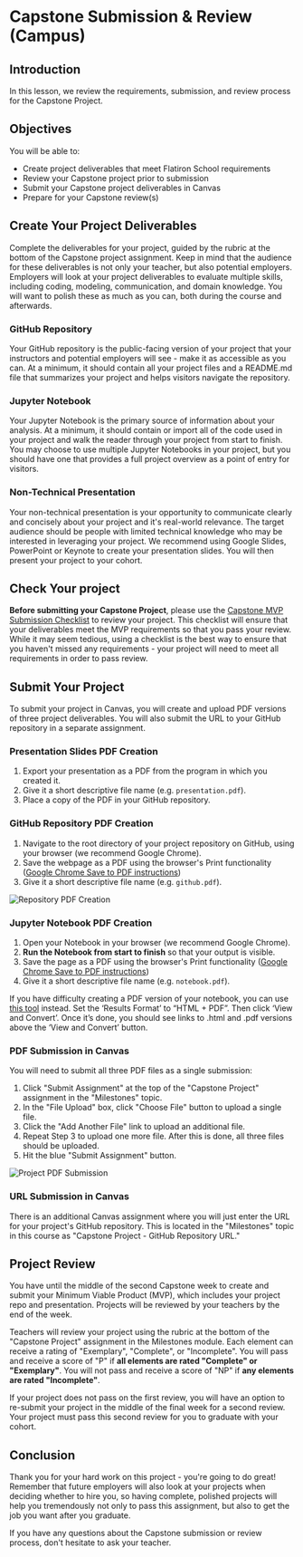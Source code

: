 # Capstone Submission & Review (Campus)

## Introduction

In this lesson, we review the requirements, submission, and review process for the Capstone Project.

## Objectives

You will be able to:

* Create project deliverables that meet Flatiron School requirements
* Review your Capstone project prior to submission
* Submit your Capstone project deliverables in Canvas
* Prepare for your Capstone review(s)

## Create Your Project Deliverables

Complete the deliverables for your project, guided by the rubric at the bottom of the Capstone project assignment. Keep in mind that the audience for these deliverables is not only your teacher, but also potential employers. Employers will look at your project deliverables to evaluate multiple skills, including coding, modeling, communication, and domain knowledge. You will want to polish these as much as you can, both during the course and afterwards.

### GitHub Repository

Your GitHub repository is the public-facing version of your project that your instructors and potential employers will see - make it as accessible as you can. At a minimum, it should contain all your project files and a README.md file that summarizes your project and helps visitors navigate the repository.

### Jupyter Notebook

Your Jupyter Notebook is the primary source of information about your analysis. At a minimum, it should contain or import all of the code used in your project and walk the reader through your project from start to finish. You may choose to use multiple Jupyter Notebooks in your project, but you should have one that provides a full project overview as a point of entry for visitors.

### Non-Technical Presentation

Your non-technical presentation is your opportunity to communicate clearly and concisely about your project and it's real-world relevance. The target audience should be people with limited technical knowledge who may be interested in leveraging your project. We recommend using Google Slides, PowerPoint or Keynote to create your presentation slides. You will then present your project to your cohort.

## Check Your project

**Before submitting your Capstone Project**, please use the [Capstone MVP Submission Checklist](https://github.com/learn-co-curriculum/dsc-capstone-submission-checklist) to review your project. This checklist will ensure that your deliverables meet the MVP requirements so that you pass your review. While it may seem tedious, using a checklist is the best way to ensure that you haven't missed any requirements - your project will need to meet all requirements in order to pass review.

## Submit Your Project

To submit your project in Canvas, you will create and upload PDF versions of three project deliverables. You will also submit the URL to your GitHub repository in a separate assignment.

### Presentation Slides PDF Creation

1. Export your presentation as a PDF from the program in which you created it.
2. Give it a short descriptive file name (e.g. `presentation.pdf`).
3. Place a copy of the PDF in your GitHub repository.

### GitHub Repository PDF Creation

1. Navigate to the root directory of your project repository on GitHub, using your browser (we recommend Google Chrome).
2. Save the webpage as a PDF using the browser's Print functionality ([Google Chrome Save to PDF instructions](https://www.wikihow.com/Save-a-Web-Page-as-a-PDF-in-Google-Chrome))
3. Give it a short descriptive file name (e.g. `github.pdf`).

![Repository PDF Creation](https://raw.githubusercontent.com/learn-co-curriculum/dsc-project-submissions-campus/master/repo_pdf.gif)

### Jupyter Notebook PDF Creation

1. Open your Notebook in your browser (we recommend Google Chrome).
2. **Run the Notebook from start to finish** so that your output is visible.
3. Save the page as a PDF using the browser's Print functionality ([Google Chrome Save to PDF instructions](https://www.wikihow.com/Save-a-Web-Page-as-a-PDF-in-Google-Chrome))
4. Give it a short descriptive file name (e.g. `notebook.pdf`).

If you have difficulty creating a PDF version of your notebook, you can use [this tool](https://htmtopdf.herokuapp.com/ipynbviewer/) instead. Set the ‘Results Format’ to “HTML + PDF”. Then click ‘View and Convert’. Once it’s done, you should see links to .html and .pdf versions above the ‘View and Convert’ button.

### PDF Submission in Canvas

You will need to submit all three PDF files as a single submission:

1. Click "Submit Assignment" at the top of the "Capstone Project" assignment in the "Milestones" topic.
2. In the "File Upload" box, click "Choose File" button to upload a single file.
3. Click the "Add Another File" link to upload an additional file.
4. Repeat Step 3 to upload one more file. After this is done, all three files should be uploaded.
5. Hit the blue "Submit Assignment" button.

![Project PDF Submission](https://raw.githubusercontent.com/learn-co-curriculum/dsc-project-submissions-campus/master/project_3pdf_submission.gif)

### URL Submission in Canvas

There is an additional Canvas assignment where you will just enter the URL for your project's GitHub repository. This is located in the "Milestones" topic in this course as "Capstone Project - GitHub Repository URL."

## Project Review

You have until the middle of the second Capstone week to create and submit your Minimum Viable Product (MVP), which includes your project repo and presentation. Projects will be reviewed by your teachers by the end of the week.

Teachers will review your project using the rubric at the bottom of the "Capstone Project" assignment in the Milestones module. Each element can receive a rating of "Exemplary", "Complete", or "Incomplete". You will pass and receive a score of "P" if **all elements are rated "Complete" or "Exemplary"**. You will not pass and receive a score of "NP" if **any elements are rated "Incomplete"**.

If your project does not pass on the first review, you will have an option to re-submit your project in the middle of the final week for a second review. Your project must pass this second review for you to graduate with your cohort.

## Conclusion

Thank you for your hard work on this project - you're going to do great! Remember that future employers will also look at your projects when deciding whether to hire you, so having complete, polished projects will help you tremendously not only to pass this assignment, but also to get the job you want after you graduate.

If you have any questions about the Capstone submission or review process, don't hesitate to ask your teacher.
